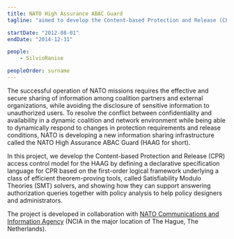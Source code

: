 ```yaml
---
title: NATO High Assurance ABAC Guard
tagline: "aimed to develop the Content-based Protection and Release (CPR) access control model for the HAAG by defining a declarative specification language for CPR based on the first-order logical framework underlying a class of efficient theorem-proving tools, called Satisfiability Modulo Theories (SMT) solvers, and showing how they can support answering authorization queries together with policy analysis to help policy designers and administrators."

startDate: "2012-08-01"
endDate: "2014-12-31"

people:
    - SilvioRanise

peopleOrder: surname
---
```


The successful operation of NATO missions requires the effective and secure sharing of information among coalition partners and external organizations, while avoiding the disclosure of sensitive information to unauthorized users. To resolve the conflict between confidentiality and availability in a dynamic coalition and network environment while being able to dynamically respond to changes in protection requirements and release conditions, NATO is developing a new information sharing infrastructure called the NATO High Assurance ABAC Guard (HAAG for short).

In this project, we develop the Content-based Protection and Release (CPR) access control model for the HAAG by defining a declarative specification language for CPR based on the first-order logical framework underlying a class of efficient theorem-proving tools, called Satisfiability Modulo Theories (SMT) solvers, and showing how they can support answering authorization queries together with policy analysis to help policy designers and administrators.

The project is developed in collaboration with [NATO Communications and Information Agency](http://www.ncia.nato.int/) (NCIA in the major location of The Hague, The Netherlands).